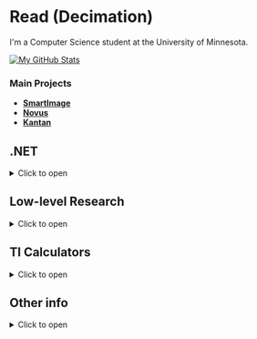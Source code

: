 # Read (Decimation)

I'm a Computer Science student at the University of Minnesota.

[![My GitHub Stats](https://github-readme-stats.vercel.app/api/?username=Decimation&count_private=true&theme=tokyonight&showicons=true)]()

<!--[![My GitHub Language Stats](https://github-readme-stats.vercel.app/api/top-langs/?username=Decimation&langs_count=5&theme=tokyonight)]()-->

<!--![](https://img.shields.io/github/stars/decimation?style=social)-->

### Main Projects

- **[SmartImage](https://github.com/Decimation/SmartImage)**
- **[Novus](https://github.com/Decimation/Novus)**
- **[Kantan](https://github.com/Decimation/Kantan)**

## .NET

<details>
  <summary>Click to open</summary>
  <br />

I research the .NET CLR and its internal functionality. I have written some short essays on how the CLR operates which you can see [here](https://www.codeproject.com/script/Articles/MemberArticles.aspx?amid=13568863). 

- [Creating a special pointer type](https://www.codeproject.com/Articles/1254502/Creating-a-pointer-type-in-Csharp)
- [Determining managed object layout](https://www.codeproject.com/Articles/1257186/Determining-Object-Layout-using-FieldDescs)
- [Calculating managed object heap size](https://www.codeproject.com/Articles/1254217/Calculating-Heap-Size-of-Managed-Objects)

Some of my work on analyzing the .NET CLR and implementing/accessing features that are usually forbidden:

- **[Novus](https://github.com/Decimation/Novus)**
- [NeoCore](https://github.com/Decimation/NeoCore)
- [RazorSharp](https://github.com/Decimation/RazorSharp)

</details>

## Low-level Research

<details>
  <summary>Click to open</summary>
  <br />

I enjoy researching and working with low-level components such as memory, machine architecture, OS design, and so on. I sometimes work on "hacky" projects that tinker with hidden/low-level functionality. 

- [Novus](https://github.com/Decimation/Novus)
- ~~[Memkit](https://github.com/Decimation/Memkit)~~

</details>



## TI Calculators

<details>
  <summary>Click to open</summary>
  <br />

I have done some research and projects on Texas Instruments calculators, specifically the TI-84 Plus CE and the TI-Nspire calculators.

- [Nspire-Library](https://github.com/Decimation/Nspire-Library)
- [TITrig](https://github.com/Decimation/TITrig)
- [TICalc](https://github.com/Decimation/TICalc)
- ~~[HideCAS](https://github.com/Decimation/HideCAS)~~

</details>

## Other info

<details>
  <summary>Click to open</summary>
  <br />

Languages:
  - C#
  - C++
  - C
  - Java
  - Python
  - Batch
  - PowerShell

Old school account: [@StantonR16](https://github.com/StantonR16)

</details>


